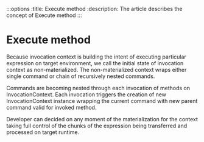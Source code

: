 :::options
:title: Execute method
:description: The article describes the concept of Execute method
:::

# Execute method

Because invocation context is building the intent of executing particular expression on target environment, we call the initial state of invocation context as non-materialized. The non-materialized context wraps either single command or chain of recursively nested commands.  

Commands are becoming nested through each invocation of methods on InvocationContext. Each invocation triggers the creation of new InvocationContext instance wrapping the current command with new parent command valid for invoked method.  

Developer can decided on any moment of the materialization for the context taking full control of the chunks of the expression being transferred and processed on target runtime.  